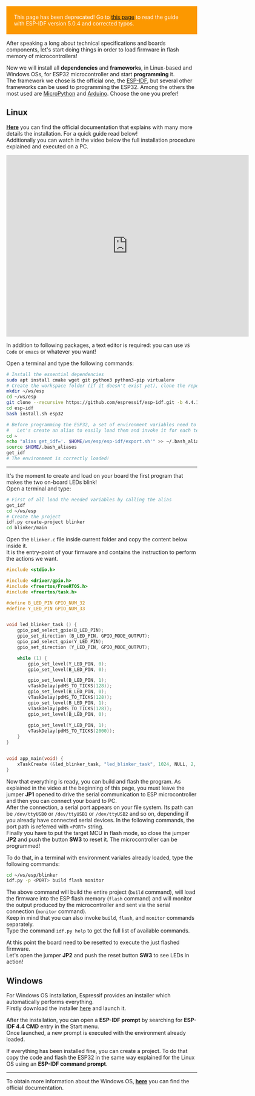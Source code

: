
<div style="padding: 20px; background-color: #FC9800; color: white; margin-bottom: 15px;">
This page has been deprecated! Go to <a href="/Get_Started/Get_started_with_ESP32_and_IDF.html">this page</a> to read the guide with ESP-IDF version 5.0.4 and corrected typos.
</div>

After speaking a long about technical specifications and boards components, let's start doing things in order to load firmware in flash memory of microcontrollers!

Now we will install all **dependencies** and **frameworks**, in Linux-based and Windows OSs, for ESP32 microcontroller and start **programming** it.  
The framework we chose is the official one, the [ESP-IDF](https://docs.espressif.com/projects/esp-idf/en/stable/esp32/index.html), but several other frameworks can be used to programming the ESP32. Among the others the most used are [MicroPython](https://docs.micropython.org/en/latest/esp32/tutorial/intro.html) and [Arduino](https://github.com/espressif/arduino-esp32). Choose the one you prefer!


## Linux

[**Here**](https://docs.espressif.com/projects/esp-idf/en/latest/esp32/get-started/linux-macos-setup.html) you can find the official documentation that explains with many more details the installation. For a quick guide read below!  
Additionally you can watch in the video below the full installation procedure explained and executed on a PC.
<iframe
    style="border:none;overflow:hidden;display:block;margin:0 auto;"
    width="640"
    height="480"
    src="https://www.youtube.com/embed/HRT5CTC8D_4"
    frameborder="0"
    allow="autoplay; encrypted-media"
    allowfullscreen
>
</iframe>

In addition to following packages, a text editor is required: you can use `VS Code` or `emacs` or whatever you want!

Open a terminal and type the following commands:

``` bash
# Install the essential dependencies
sudo apt install cmake wget git python3 python3-pip virtualenv
# Create the workspace folder (if it doesn't exist yet), clone the repository of ESP-IDF version 4.4.1 and install it
mkdir ~/ws/esp
cd ~/ws/esp
git clone --recursive https://github.com/espressif/esp-idf.git -b 4.4.1
cd esp-idf
bash install.sh esp32

# Before programming the ESP32, a set of environment variables need to be defined in the shell environment
#   Let's create an alias to easily load them and invoke it for each terminal you need
cd ~
echo "alias get_idf='. $HOME/ws/esp/esp-idf/export.sh'" >> ~/.bash_aliases
source $HOME/.bash_aliases
get_idf
# The environment is correctly loaded!
```

---

It's the moment to create and load on your board the first program that makes the two on-board LEDs blink!  
Open a terminal and type:

``` bash
# First of all load the needed variables by calling the alias
get_idf
cd ~/ws/esp
# Create the project
idf.py create-project blinker
cd blinker/main
```

Open the `blinker.c` file inside current folder and copy the content below inside it.  
It is the entry-point of your firmware and contains the instruction to perform the actions we want.


``` C
#include <stdio.h>

#include <driver/gpio.h>
#include <freertos/FreeRTOS.h>
#include <freertos/task.h>

#define B_LED_PIN GPIO_NUM_32
#define Y_LED_PIN GPIO_NUM_33


void led_blinker_task () {
    gpio_pad_select_gpio(B_LED_PIN);
    gpio_set_direction (B_LED_PIN, GPIO_MODE_OUTPUT);
    gpio_pad_select_gpio(Y_LED_PIN);
    gpio_set_direction (Y_LED_PIN, GPIO_MODE_OUTPUT);

    while (1) {
        gpio_set_level(Y_LED_PIN, 0);
        gpio_set_level(B_LED_PIN, 0);

        gpio_set_level(B_LED_PIN, 1);
        vTaskDelay(pdMS_TO_TICKS(128));
        gpio_set_level(B_LED_PIN, 0);
        vTaskDelay(pdMS_TO_TICKS(128));
        gpio_set_level(B_LED_PIN, 1);
        vTaskDelay(pdMS_TO_TICKS(128));
        gpio_set_level(B_LED_PIN, 0);
        
        gpio_set_level(Y_LED_PIN, 1);
        vTaskDelay(pdMS_TO_TICKS(2000));
    }
}


void app_main(void) {
    xTaskCreate (&led_blinker_task, "led_blinker_task", 1024, NULL, 2, NULL);
}
```

Now that everything is ready, you can build and flash the program.
As explained in the video at the beginning of this page, you must leave the jumper **JP1** opened to drive the serial communication to ESP microcontroller and then you can connect your board to PC.  
After the connection, a serial port appears on your file system. Its path can be `/dev/ttyUSB0` or `/dev/ttyUSB1` or `/dev/ttyUSB2` and so on, depending if you already have connected serial devices. In the following commands, the port path is referred with `<PORT>` string.  
Finally you have to put the target MCU in flash mode, so close the jumper **JP2** and push the button **SW3** to reset it. The microcontroller can be programmed!

To do that, in a terminal with environment variales already loaded, type the following commands:
``` bash
cd ~/ws/esp/blinker
idf.py -p <PORT> build flash monitor
```

The above command will build the entire project (`build` command), will load the firmware into the ESP flash memory (`flash` command) and will monitor the output produced by the microcontroller and sent via the serial connection (`monitor` command).  
Keep in mind that you can also invoke `build`, `flash`, and `monitor` commands separately.  
Type the command `idf.py help` to get the full list of available commands.

At this point the board need to be resetted to execute the just flashed firmware.  
Let's open the jumper **JP2** and push the reset button **SW3** to see LEDs in action!

## Windows

For Windows OS installation, Espressif provides an installer which automatically performs everything.  
Firstly download the installer [here](https://dl.espressif.com/dl/esp-idf/?idf=4.4) and launch it.

After the installation, you can open a **ESP-IDF prompt** by searching for **ESP-IDF 4.4 CMD** entry in the Start menu.  
Once launched, a new prompt is executed with the environment already loaded.

If everything has been installed fine, you can create a project. To do that copy the code and flash the ESP32
in the same way explained for the Linux OS using an **ESP-IDF command prompt**.

---

To obtain more information about the Windows OS, [**here**](https://docs.espressif.com/projects/esp-idf/en/latest/esp32/get-started/windows-setup.html) you can find the official documentation.  